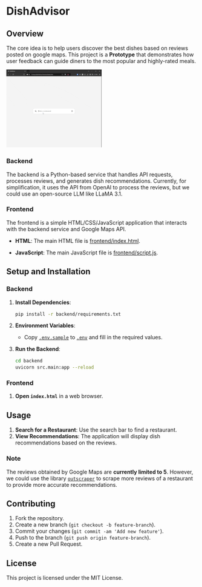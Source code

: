 # DishAdvisor

## Overview
The core idea is to help users discover the best dishes based on reviews posted on google maps. This project is a **Prototype** that demonstrates how user feedback can guide diners to the most popular and highly-rated meals.

<img src="preview.gif" alt="Preview" width="50%">

### Backend
The backend is a Python-based service that handles API requests, processes reviews, and generates dish recommendations. Currently, for simplification, it uses the API from OpenAI to process the reviews, but we could use an open-source LLM like LLaMA 3.1.

### Frontend
The frontend is a simple HTML/CSS/JavaScript application that interacts with the backend service and Google Maps API.

- **HTML**: The main HTML file is [frontend/index.html](frontend/index.html).

- **JavaScript**: The main JavaScript file is [frontend/script.js](frontend/script.js).

## Setup and Installation
### Backend
1. **Install Dependencies**:
    ```sh
    pip install -r backend/requirements.txt
    ```

2. **Environment Variables**:
    - Copy [`.env.sample`](backend/.env.sample) to [`.env`](backend/.env) and fill in the required values.

3. **Run the Backend**:
    ```sh
    cd backend
    uvicorn src.main:app --reload
    ```

### Frontend
1. **Open `index.html`** in a web browser.

## Usage
1. **Search for a Restaurant**: Use the search bar to find a restaurant.
2. **View Recommendations**: The application will display dish recommendations based on the reviews.

### Note
The reviews obtained by Google Maps are **currently limited to 5**. However, we could use the library [`outscraper`](https://github.com/outscraper/outscraper-python/blob/master/examples/Google%20Maps%20Reviews.md) to scrape more reviews of a restaurant to provide more accurate recommendations.


## Contributing
1. Fork the repository.
2. Create a new branch (`git checkout -b feature-branch`).
3. Commit your changes (`git commit -am 'Add new feature'`).
4. Push to the branch (`git push origin feature-branch`).
5. Create a new Pull Request.

## License
This project is licensed under the MIT License.